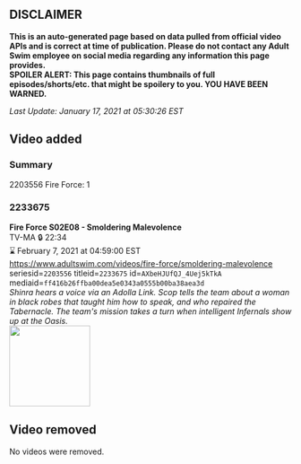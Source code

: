 ## DISCLAIMER
**This is an auto-generated page based on data pulled from official video APIs and is correct at time of publication. Please do not contact any Adult Swim employee on social media regarding any information this page provides.**  
**SPOILER ALERT: This page contains thumbnails of full episodes/shorts/etc. that might be spoilery to you. YOU HAVE BEEN WARNED.**  

_Last Update: January 17, 2021 at 05:30:26 EST_
## Video added
### Summary
2203556 Fire Force: 1  
### 2233675
**Fire Force S02E08 - Smoldering Malevolence**  
TV-MA 🔒 22:34  
⌛ February 7, 2021 at 04:59:00 EST  
https://www.adultswim.com/videos/fire-force/smoldering-malevolence  
seriesid=`2203556` titleid=`2233675` id=`AXbeHJUfQJ_4Uej5kTkA` mediaid=`ff416b26ffba00dea5e0343a0555b00ba38aea3d`  
_Shinra hears a voice via an Adolla Link. Scop tells the team about a woman in black robes that taught him how to speak, and who repaired the Tabernacle. The team's mission takes a turn when intelligent Infernals show up at the Oasis._  
<a href="https://media.cdn.adultswim.com/uploads/20210107/thumbnails/2_21171329415-FireForce2_032_SmolderingMalevolence.jpg"><img src="https://media.cdn.adultswim.com/uploads/20210107/thumbnails/2_21171329415-FireForce2_032_SmolderingMalevolence.jpg" height="144px" /></a>
## Video removed
No videos were removed.  
